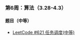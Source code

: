 ### 第6周：算法（3.28-4.3）

#### 题目（中等）

- [LeetCode #621 任务调度(中等)](https://leetcode-cn.com/problems/task-scheduler/)
